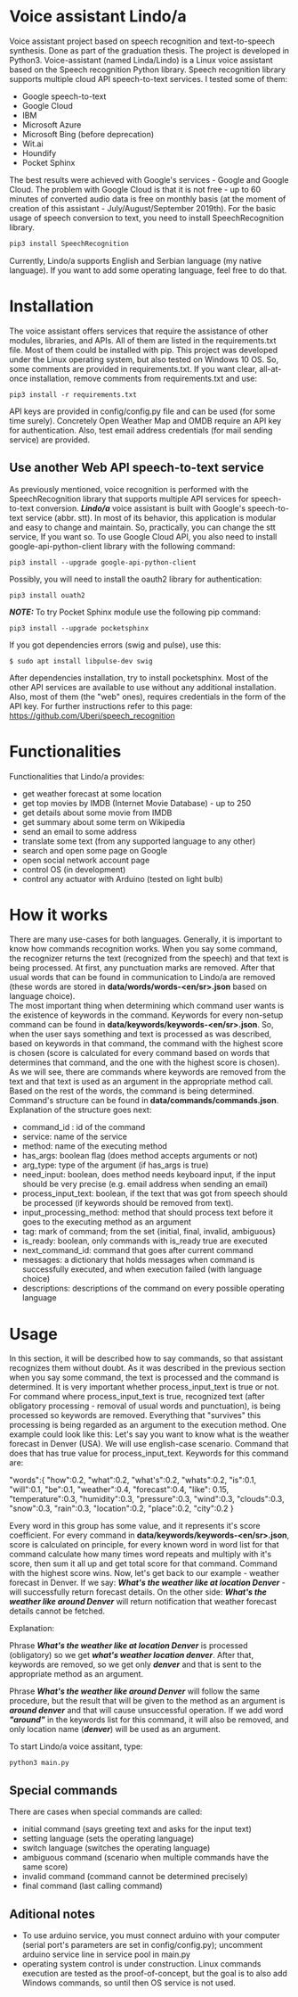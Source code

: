 # Voice assistant Lindo/a
Voice assistant project based on speech recognition and text-to-speech synthesis. Done as part of the graduation thesis. The project is developed in Python3. Voice-assistant (named Linda/Lindo) is a Linux voice assistant based on the Speech recognition Python library. Speech recognition library supports multiple cloud API speech-to-text services. I tested some of them:

- Google speech-to-text
- Google Cloud
- IBM 
- Microsoft Azure
- Microsoft Bing (before deprecation)
- Wit.ai
- Houndify
- Pocket Sphinx

The best results were achieved with Google's services - Google and Google Cloud. The problem with Google Cloud is that it is not free - up to 60 minutes of converted audio data is free on monthly basis (at the moment of creation of this assistant - July/August/September 2019th).
For the basic usage of speech conversion to text, you need to install SpeechRecognition library.
```sh
pip3 install SpeechRecognition
```
Currently, Lindo/a  supports English and Serbian language (my native language). If you want to add some operating language, feel free to do that.

# Installation
The voice assistant offers services that require the assistance of other modules, libraries, and APIs. All of them are listed in the requirements.txt file. Most of them could be installed with pip. This project was developed under the Linux operating system, but also tested on Windows 10 OS. So, some comments are provided in requirements.txt. If you want clear, all-at-once installation, remove comments from requirements.txt and use: 
```
pip3 install -r requirements.txt
```

API keys are provided in config/config.py file and can be used (for some time surely). Concretely Open Weather Map and OMDB require an API key for authentication. Also, test email address credentials (for mail sending service) are provided.

## Use another Web API speech-to-text service


As previously mentioned, voice recognition is performed with the SpeechRecognition library that supports multiple API services for speech-to-text conversion. ***Lindo/a*** voice assistant is built with Google's speech-to-text service (abbr. stt). In most of its behavior, this application is modular and easy to change and maintain. So, practically, you can change the stt service, If you want so. To use Google Cloud API, you also need to install google-api-python-client library with the following command:
```
pip3 install --upgrade google-api-python-client
```  
Possibly, you will need to install the oauth2 library for authentication:
```
pip3 install ouath2
```

***NOTE:*** To try Pocket Sphinx module use the following pip command:  
```
pip3 install --upgrade pocketsphinx
```
If you got dependencies errors (swig and pulse), use this:
```
$ sudo apt install libpulse-dev swig
```

After dependencies installation, try to install pocketsphinx. Most of the other API services are available to use without any additional installation. Also, most of them (the "web" ones), requires credentials in the form of the API key. For further instructions refer to this page: <https://github.com/Uberi/speech_recognition>

# Functionalities

Functionalities that Lindo/a provides:
- get weather forecast at some location
- get top movies by IMDB (Internet Movie Database) - up to 250
- get details about some movie from IMDB
- get summary about some term on Wikipedia
- send an email to some address
- translate some text (from any supported language to any other)
- search and open some page on Google
- open social network account page
- control OS (in development)
- control any actuator with Arduino (tested on light bulb)


# How it works 

There are many use-cases for both languages. Generally, it is important to know how commands recognition works.  When you say some command, the recognizer returns the text (recognized from the speech) and that text is being processed. At first, any punctuation marks are removed. After that usual words that can be found in communication to Lindo/a are removed (these words are stored in __data/words/words-<en/sr>.json__ based on language choice).  
The most important thing when determining which command user wants is the existence of keywords in the command. Keywords for every non-setup command can be found in __data/keywords/keywords-<en/sr>.json__. So, when the user says something and text is processed as was described, based on keywords in that command, the command with the highest score is chosen (score is calculated for every command based on words that determines that command, and the one with the highest score is chosen). As we will see, there are commands where keywords are removed from the text and that text is used as an argument in the appropriate method call.
Based on the rest of the words, the command is being determined. Command's structure can be found in __data/commands/commands.json__. Explanation of the structure goes next:
- command_id : id of the command
- service: name of the service
- method: name of the executing method
- has_args: boolean flag (does method accepts arguments or not)
- arg_type: type of the argument (if has_args is true)
- need_input: boolean, does method needs keyboard input, if the input should be very precise (e.g. email address when sending an email)
- process_input_text: boolean, if the text that was got from speech should be processed (if keywords should be removed from text).
- input_processing_method: method that should process text before it goes to the executing method as an argument
- tag: mark of command; from the set {initial, final, invalid, ambiguous}
- is_ready: boolean, only commands with is_ready true are executed
- next_command_id: command that goes after current command
- messages: a dictionary that holds messages when command is successfully executed, and when execution failed (with language choice)
- descriptions: descriptions of the command on every possible operating language

# Usage
In this section, it will be described how to say commands, so that assistant recognizes them without doubt. 
As it was described in the previous section when you say some command, the text is processed and the command is determined. It is very important whether process_input_text is true or not.  For command where process_input_text is true, recognized text (after obligatory processing - removal of usual words and punctuation), is being processed so keywords are removed.  Everything that "survives" this processing is being regarded as an argument to the execution method. 
One example could look like this:
Let's say you want to know what is the weather forecast in Denver (USA).  We will use english-case scenario. Command that does that has true value for process_input_text. Keywords for this command are:  

"words":{
   "how":0.2,
   "what":0.2,
   "what's":0.2,
   "whats":0.2,
   "is":0.1,
   "will":0.1,
   "be":0.1,
   "weather":0.4,
   "forecast":0.4,
   "like": 0.15,
   "temperature":0.3,
   "humidity":0.3,
   "pressure":0.3,
   "wind":0.3,
   "clouds":0.3,
   "snow":0.3,
   "rain":0.3,
   "location":0.2,
   "place":0.2,
   "city":0.2
}  

Every word in this group has some value, and it represents it's score coefficient. For every command in __data/keywords/keywords-<en/sr>.json__, score is calculated on principle, for every known word in word list for that command calculate how many times word repeats and multiply with it's score, then sum it all up and get total score for that command. Command with the highest score wins. Now, let's get back to our example - weather forecast in Denver. 
If we say: ***What's the weather like at location Denver*** - will successfully return forecast details.
On the other side: ***What's the weather like around Denver*** will return notification that weather forecast details cannot be fetched.  

Explanation:  

Phrase ***What's the weather like at location Denver*** is processed (obligatory) so we get ***what's weather location denver***. After that,  keywords are removed, so we get only ***denver*** and that is sent to the appropriate method as an argument.  

Phrase ***What's the weather like around Denver*** will follow the same procedure, but the result that will be given to the method as an argument is ***around denver*** and that will cause unsuccessful operation. If we add word ***"around"*** in the keywords list for this command, it will also be removed, and only location name (***denver***)  will be used as an argument.


To start Lindo/a voice assitant, type:
```
python3 main.py
```
## Special commands

There are cases when special commands are called:
- initial command (says greeting text and asks for the input text)
- setting language (sets the operating language)
- switch language (switches the operating language)
- ambiguous command (scenario when multiple commands have the same score)
- invalid command (command cannot be determined precisely)
- final command (last calling command)

## Aditional notes

- To use arduino service, you must connect arduino with your computer (serial port's parameters are set in config/config.py); uncomment arduino service line in service pool in main.py
- operating system control is under construction. Linux commands execution are tested as the proof-of-concept, but the goal is to also add Windows commands, so until then OS service is not used.
